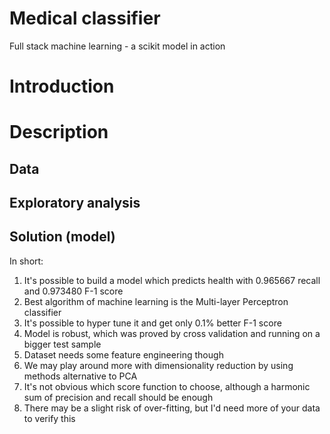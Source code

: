 # Medical classifier

Full stack machine learning - a scikit model in action

# Introduction 

# Description

## Data

## Exploratory analysis



## Solution (model)

In short:
1. It's possible to build a model which predicts health with 0.965667 recall and 0.973480 F-1 score
2. Best algorithm of machine learning is the Multi-layer Perceptron classifier
3. It's possible to hyper tune it and get only 0.1% better F-1 score
4. Model is robust, which was proved by cross validation and running on a bigger test sample
5. Dataset needs some feature engineering though
6. We may play around more with dimensionality reduction by using methods alternative to PCA
7. It's not obvious which score function to choose, although a harmonic sum of precision and recall should be enough
8. There may be a slight risk of over-fitting, but I'd need more of your data to verify this